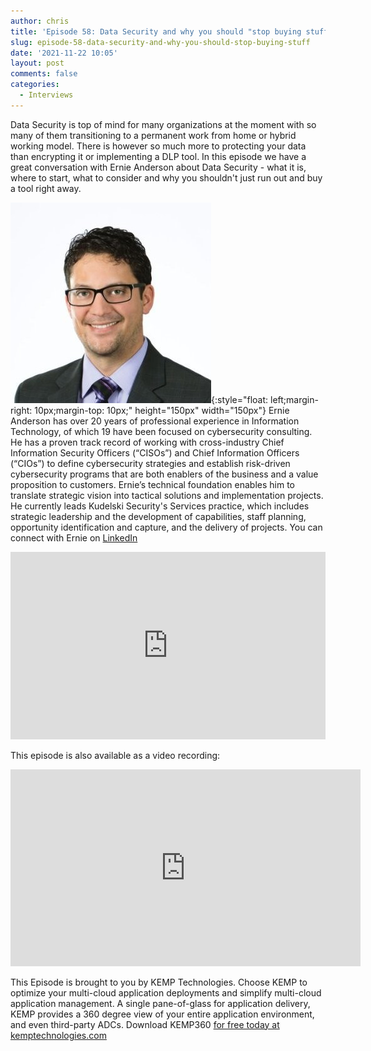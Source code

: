 ```yaml
---
author: chris
title: 'Episode 58: Data Security and why you should "stop buying stuff.."'
slug: episode-58-data-security-and-why-you-should-stop-buying-stuff
date: '2021-11-22 10:05'
layout: post
comments: false
categories:
  - Interviews
---
```


Data Security is top of mind for many organizations at the moment with so many of them transitioning to a permanent work from home or hybrid working model. There is however so much more to protecting your data than encrypting it or implementing a DLP tool. In this episode we have a great conversation with Ernie Anderson about Data Security - what it is, where to start, what to consider and why you shouldn't just run out and buy a tool right away.

![Ernie](/images/uploads/2021/11/ernie.jpg){:style="float: left;margin-right: 10px;margin-top: 10px;" height="150px" width="150px"} Ernie Anderson has over 20 years of professional experience in Information Technology, of which 19 have been focused on cybersecurity consulting. He has a proven track record of working with cross-industry Chief Information Security Officers (“CISOs”) and Chief Information Officers (“CIOs”) to define cybersecurity strategies and establish risk-driven cybersecurity programs that are both enablers of the business and a value proposition to customers. Ernie’s technical foundation enables him to translate strategic vision into tactical solutions and implementation projects. He currently leads Kudelski Security's Services practice, which includes strategic leadership and the development of capabilities, staff planning, opportunity identification and capture, and the delivery of projects. You can connect with Ernie on [LinkedIn](https://www.linkedin.com/in/ernieanderson/)

<p><iframe width="100%" height="300" scrolling="no" frameborder="no" allow="autoplay" src="https://w.soundcloud.com/player/?url=https%3A//api.soundcloud.com/tracks/1164690343&color=%23ff5500&auto_play=false&hide_related=false&show_comments=true&show_user=true&show_reposts=false&show_teaser=true&visual=true"></iframe></p>

This episode is also available as a video recording:

<p><iframe width="560" height="315" src="https://www.youtube.com/embed/-yLARIcJFKw" title="YouTube video player" frameborder="0" allow="accelerometer; autoplay; clipboard-write; encrypted-media; gyroscope; picture-in-picture" allowfullscreen></iframe></p>

This Episode is brought to you by KEMP Technologies. Choose KEMP to optimize your multi-cloud application deployments and simplify multi-cloud application management. A single pane-of-glass for application delivery, KEMP provides a 360 degree view of your entire application environment, and even third-party ADCs. Download KEMP360 [for free today at kemptechnologies.com](https://kempte.ch/2MYXjew)
